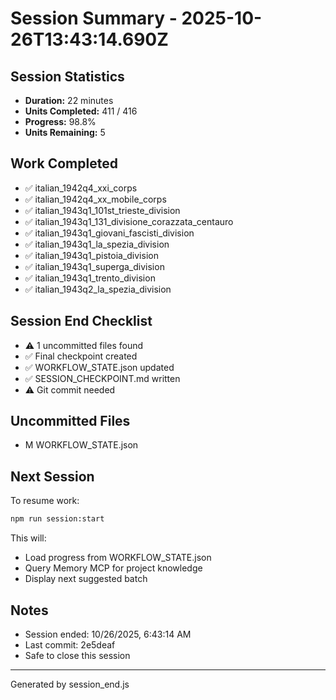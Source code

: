# Session Summary - 2025-10-26T13:43:14.690Z

## Session Statistics

- **Duration:** 22 minutes
- **Units Completed:** 411 / 416
- **Progress:** 98.8%
- **Units Remaining:** 5

## Work Completed

- ✅ italian_1942q4_xxi_corps
- ✅ italian_1942q4_xx_mobile_corps
- ✅ italian_1943q1_101st_trieste_division
- ✅ italian_1943q1_131_divisione_corazzata_centauro
- ✅ italian_1943q1_giovani_fascisti_division
- ✅ italian_1943q1_la_spezia_division
- ✅ italian_1943q1_pistoia_division
- ✅ italian_1943q1_superga_division
- ✅ italian_1943q1_trento_division
- ✅ italian_1943q2_la_spezia_division

## Session End Checklist

- ⚠️  1 uncommitted files found
- ✅ Final checkpoint created
- ✅ WORKFLOW_STATE.json updated
- ✅ SESSION_CHECKPOINT.md written
- ⚠️  Git commit needed

## Uncommitted Files

- M WORKFLOW_STATE.json

## Next Session

To resume work:

```bash
npm run session:start
```

This will:
- Load progress from WORKFLOW_STATE.json
- Query Memory MCP for project knowledge
- Display next suggested batch

## Notes

- Session ended: 10/26/2025, 6:43:14 AM
- Last commit: 2e5deaf
- Safe to close this session

---

Generated by session_end.js
